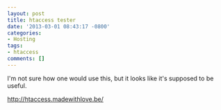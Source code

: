 ```yaml
---
layout: post
title: htaccess tester
date: '2013-03-01 08:43:17 -0800'
categories:
- Hosting
tags:
- htaccess
comments: []
---
```

<p>I'm not sure how one would use this, but it looks like it's supposed to be useful.</p>
<p><a href="http://htaccess.madewithlove.be/" target="_blank">http://htaccess.madewithlove.be/</a></p>
